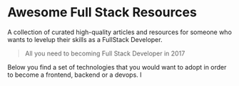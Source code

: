 # Awesome Full Stack Resources

A collection of curated high-quality articles and resources for someone who wants to levelup their skills as a FullStack Developer.

> All you need to becoming Full Stack Developer in 2017

Below you find a set of technologies that you would want to adopt in order to become a frontend, backend or a devops. I
